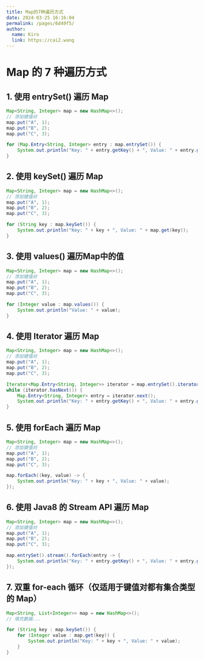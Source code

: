 ```yaml
---
title: Map的7种遍历方式
date: 2024-03-25 16:16:04
permalink: /pages/6d49f5/
author: 
  name: Kiro
  link: https://cai2.wang
---
```

# Map 的 7 种遍历方式

## 1. 使用 entrySet() 遍历 Map

```java
Map<String, Integer> map = new HashMap<>();
// 添加键值对
map.put("A", 1);
map.put("B", 2);
map.put("C", 3);

for (Map.Entry<String, Integer> entry : map.entrySet()) {
    System.out.println("Key: " + entry.getKey() + ", Value: " + entry.getValue());
}
```



## 2. 使用 keySet() 遍历 Map

```java
Map<String, Integer> map = new HashMap<>();
// 添加键值对
map.put("A", 1);
map.put("B", 2);
map.put("C", 3);

for (String key : map.keySet()) {
    System.out.println("Key: " + key + ", Value: " + map.get(key));
}
```



## 3. 使用 values() 遍历Map中的值

```java
Map<String, Integer> map = new HashMap<>();
// 添加键值对
map.put("A", 1);
map.put("B", 2);
map.put("C", 3);

for (Integer value : map.values()) {
    System.out.println("Value: " + value);
}
```



## 4. 使用 Iterator 遍历 Map

```java
Map<String, Integer> map = new HashMap<>();
// 添加键值对
map.put("A", 1);
map.put("B", 2);
map.put("C", 3);

Iterator<Map.Entry<String, Integer>> iterator = map.entrySet().iterator();
while (iterator.hasNext()) {
    Map.Entry<String, Integer> entry = iterator.next();
    System.out.println("Key: " + entry.getKey() + ", Value: " + entry.getValue());
}
```



## 5. 使用 forEach 遍历 Map

```java
Map<String, Integer> map = new HashMap<>();
// 添加键值对
map.put("A", 1);
map.put("B", 2);
map.put("C", 3);

map.forEach((key, value) -> {
    System.out.println("Key: " + key + ", Value: " + value);
});
```



## 6. 使用 Java8 的 Stream API 遍历 Map

```java
Map<String, Integer> map = new HashMap<>();
// 添加键值对
map.put("A", 1);
map.put("B", 2);
map.put("C", 3);

map.entrySet().stream().forEach(entry -> {
    System.out.println("Key: " + entry.getKey() + ", Value: " + entry.getValue());
});
```



## 7. 双重 for-each 循环（仅适用于键值对都有集合类型的 Map）

```java
Map<String, List<Integer>> map = new HashMap<>();
// 填充数据...

for (String key : map.keySet()) {
    for (Integer value : map.get(key)) {
        System.out.println("Key: " + key + ", Value: " + value);
    }
}
```

